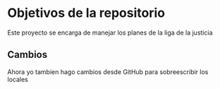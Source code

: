 # Objetivos de la repositorio

Este proyecto se encarga de manejar los planes de la liga de la justicia

## Cambios
Ahora yo tambien hago cambios desde GitHub para sobreescribir los locales
